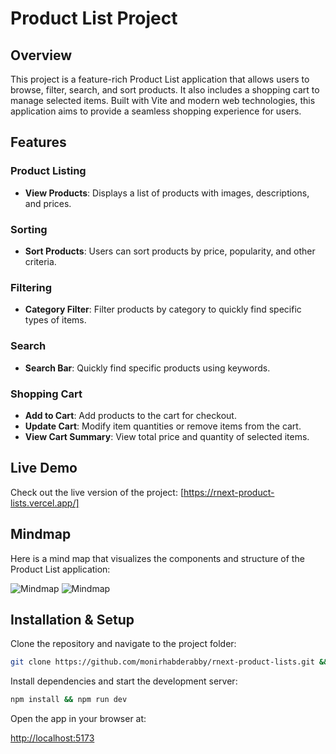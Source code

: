 # Product List Project

## Overview
This project is a feature-rich Product List application that allows users to browse, filter, search, and sort products. It also includes a shopping cart to manage selected items. Built with Vite and modern web technologies, this application aims to provide a seamless shopping experience for users.

## Features

### Product Listing
- **View Products**: Displays a list of products with images, descriptions, and prices.

### Sorting
- **Sort Products**: Users can sort products by price, popularity, and other criteria.

### Filtering
- **Category Filter**: Filter products by category to quickly find specific types of items.

### Search
- **Search Bar**: Quickly find specific products using keywords.

### Shopping Cart
- **Add to Cart**: Add products to the cart for checkout.
- **Update Cart**: Modify item quantities or remove items from the cart.
- **View Cart Summary**: View total price and quantity of selected items.

## Live Demo
Check out the live version of the project: [https://rnext-product-lists.vercel.app/]

## Mindmap
Here is a mind map that visualizes the components and structure of the Product List application:

![Mindmap](https://utfs.io/f/0CpqaBXnsrLBv7VV7f1a2ov5UbE176ywQdHhIsSrzKC9tRlJ)
![Mindmap](https://utfs.io/f/0CpqaBXnsrLBdCsrkdV4csEOkCTaeSXbQ0VoJu4W2g18nFtB)

## Installation & Setup

Clone the repository and navigate to the project folder:

```bash
git clone https://github.com/monirhabderabby/rnext-product-lists.git && cd product-list
```

Install dependencies and start the development server:

```bash
npm install && npm run dev
```

Open the app in your browser at:

[http://localhost:5173](http://localhost:5173)

